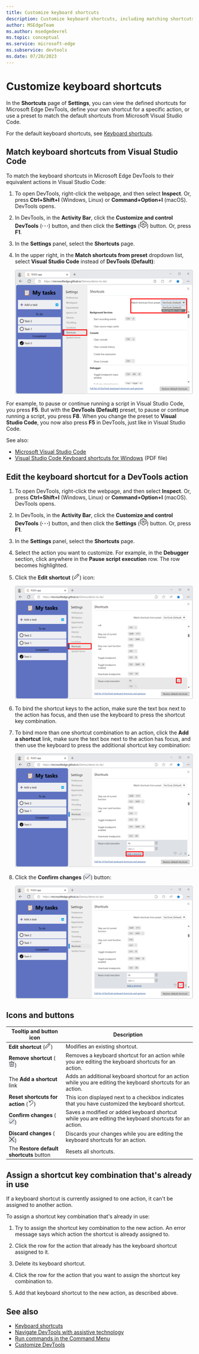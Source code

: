 ```yaml
---
title: Customize keyboard shortcuts
description: Customize keyboard shortcuts, including matching shortcuts from Visual Studio Code.
author: MSEdgeTeam
ms.author: msedgedevrel
ms.topic: conceptual
ms.service: microsoft-edge
ms.subservice: devtools
ms.date: 07/20/2023
---
```

# Customize keyboard shortcuts

In the **Shortcuts** page of **Settings**, you can view the defined shortcuts for Microsoft Edge DevTools, define your own shortcut for a specific action, or use a preset to match the default shortcuts from Microsoft Visual Studio Code.

For the default keyboard shortcuts, see [Keyboard shortcuts](../shortcuts/index.md).


<!-- ====================================================================== -->
## Match keyboard shortcuts from Visual Studio Code

To match the keyboard shortcuts in Microsoft Edge DevTools to their equivalent actions in Visual Studio Code:

1. To open DevTools, right-click the webpage, and then select **Inspect**.  Or, press **Ctrl+Shift+I** (Windows, Linux) or **Command+Option+I** (macOS).  DevTools opens.

1. In DevTools, in the **Activity Bar**, click the **Customize and control DevTools** (![Customize and control DevTools icon](./shortcuts-images/customize-icon.png)) button, and then click the **Settings** (![Settings icon](./shortcuts-images/settings-icon.png)) button.  Or, press **F1**.

1. In the **Settings** panel, select the **Shortcuts** page.

1. In the upper right, in the **Match shortcuts from preset** dropdown list, select **Visual Studio Code** instead of **DevTools (Default)**:

   ![Matching keyboard shortcuts in DevTools to Visual Studio Code](./shortcuts-images/match-keyboard-shortcuts-visual-studio-code.png)

For example, to pause or continue running a script in Visual Studio Code, you press **F5**.  But with the **DevTools (Default)** preset, to pause or continue running a script, you press **F8**.  When you change the preset to **Visual Studio Code**, you now also press **F5** in DevTools, just like in Visual Studio Code.

See also:
* [Microsoft Visual Studio Code](https://code.visualstudio.com)
* [Visual Studio Code Keyboard shortcuts for Windows](https://code.visualstudio.com/shortcuts/keyboard-shortcuts-windows.pdf) (PDF file)


<!-- ====================================================================== -->
## Edit the keyboard shortcut for a DevTools action

1. To open DevTools, right-click the webpage, and then select **Inspect**.  Or, press **Ctrl+Shift+I** (Windows, Linux) or **Command+Option+I** (macOS).  DevTools opens.

1. In DevTools, in the **Activity Bar**, click the **Customize and control DevTools** (![Customize and control DevTools icon](./shortcuts-images/customize-icon.png)) button, and then click the **Settings** (![Settings icon](./shortcuts-images/settings-icon.png)) button.  Or, press **F1**.

1. In the **Settings** panel, select the **Shortcuts** page.

1. Select the action you want to customize.  For example, in the **Debugger** section, click anywhere in the **Pause script execution** row.  The row becomes highlighted.

1. Click the **Edit shortcut** (![The 'Edit shortcut' button](./shortcuts-images/edit-keyboard-shortcut-icon.png)) icon:

   ![Select the action to customize from the Shortcuts page in Settings](./shortcuts-images/select-action.png)

1. To bind the shortcut keys to the action, make sure the text box next to the action has focus, and then use the keyboard to press the shortcut key combination.

1. To bind more than one shortcut combination to an action, click the **Add a shortcut** link, make sure the text box next to the action has focus, and then use the keyboard to press the additional shortcut key combination:

   ![Select the keys you want to assign to the action](./shortcuts-images/enter-key.png)

1. Click the **Confirm changes** (!['Confirm changes' icon](./shortcuts-images/checkmark-keyboard-shortcut-icon.png)) button:

   ![The 'Confirm changes' button to save the keyboard shortcut](./shortcuts-images/save-shortcut.png)


<!-- ====================================================================== -->
## Icons and buttons

<!-- keep in same order as screenshot above: -->

| Tooltip and button icon | Description |
|---|---|
| **Edit shortcut** (!['Edit shortcut' icon](./shortcuts-images/edit-keyboard-shortcut-icon.png)) | Modifies an existing shortcut. |
| **Remove shortcut** (![The 'Remove shortcut' icon](./shortcuts-images/delete-keyboard-shortcut-icon.png)) | Removes a keyboard shortcut for an action while you are editing the keyboard shortcuts for an action. |
| The **Add a shortcut** link | Adds an additional keyboard shortcut for an action while you are editing the keyboard shortcuts for an action. |
| **Reset shortcuts for action** (![The 'Reset shortcuts for action' icon](./shortcuts-images/custom-keyboard-shortcut-icon.png)) | This icon displayed next to a checkbox indicates that you have customized the keyboard shortcut. |
| **Confirm changes** (![The 'Confirm changes' icon](./shortcuts-images/checkmark-keyboard-shortcut-icon.png)) | Saves a modified or added keyboard shortcut while you are editing the keyboard shortcuts for an action. |
| **Discard changes** (![The 'Discard changes' icon](./shortcuts-images/discard-changes-keyboard-shortcut-icon.png)) | Discards your changes while you are editing the keyboard shortcuts for an action. |
| The **Restore default shortcuts** button | Resets all shortcuts. |


<!-- ====================================================================== -->
## Assign a shortcut key combination that's already in use

If a keyboard shortcut is currently assigned to one action, it can't be assigned to another action.

To assign a shortcut key combination that's already in use:

1. Try to assign the shortcut key combination to the new action.  An error message says which action the shortcut is already assigned to.

1. Click the row for the action that already has the keyboard shortcut assigned to it.

1. Delete its keyboard shortcut.

1. Click the row for the action that you want to assign the shortcut key combination to.

1. Add that keyboard shortcut to the new action, as described above.


<!-- ====================================================================== -->
## See also

* [Keyboard shortcuts](../shortcuts/index.md)
* [Navigate DevTools with assistive technology](../accessibility/navigation.md)
* [Run commands in the Command Menu](../command-menu/index.md)
* [Customize DevTools](index.md#settings)
